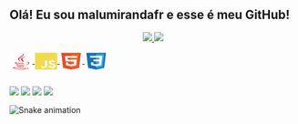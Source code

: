 ## Olá! Eu sou malumirandafr e esse é meu GitHub!

<div align="center">
  <a href="https://github.com/malumirandafr">
  <img height="180em" src="https://github-readme-stats.vercel.app/api?username=malumirandafr&show_icons=true&theme=dracula&include_all_commits=true&count_private=true"/>
  <img height="180em" src="https://github-readme-stats.vercel.app/api/top-langs/?username=malumirandafr&layout=compact&langs_count=7&theme=dracula"/>
</div>

<div style="display: inline_block"><br>
  <img align="center" alt="Malu-Java" height="30" width="40" src="https://raw.githubusercontent.com/devicons/devicon/master/icons/java/java-plain.svg">
  <img align="center" alt="Malu-Js" height="30" width="40" src="https://raw.githubusercontent.com/devicons/devicon/master/icons/javascript/javascript-plain.svg">
  <img align="center" alt="Malu-HTML" height="30" width="40" src="https://raw.githubusercontent.com/devicons/devicon/master/icons/html5/html5-original.svg">
  <img align="center" alt="Malu-CSS" height="30" width="40" src="https://raw.githubusercontent.com/devicons/devicon/master/icons/css3/css3-original.svg">

</div>
  
</div>
 
  ##
 
<div> 
  <a href="https://instagram.com/malumfroes" target="_blank"><img src="https://img.shields.io/badge/-Instagram-%23E4405F?style=for-the-badge&logo=instagram&logoColor=white" target="_blank"></a>
 <a href="https://discord.com/users/829484190596202516" target="_blank"><img src="https://img.shields.io/badge/Discord-7289DA?style=for-the-badge&logo=discord&logoColor=white" target="_blank"></a> 
  <a href = "mailto:marialuisamirandafroes@gmail.com"><img src="https://img.shields.io/badge/-Gmail-%23333?style=for-the-badge&logo=gmail&logoColor=white" target="_blank"></a>
  <a href="https://www.linkedin.com/in/maria-luisa-miranda-fr%C3%B3es-4a5262213/" target="_blank"><img src="https://img.shields.io/badge/-LinkedIn-%230077B5?style=for-the-badge&logo=linkedin&logoColor=white" target="_blank"></a> 
 
  ![Snake animation](https://github.com/malumirandafr/malumirandafr/blob/output/github-contribution-grid-snake.svg)
 
</div>
